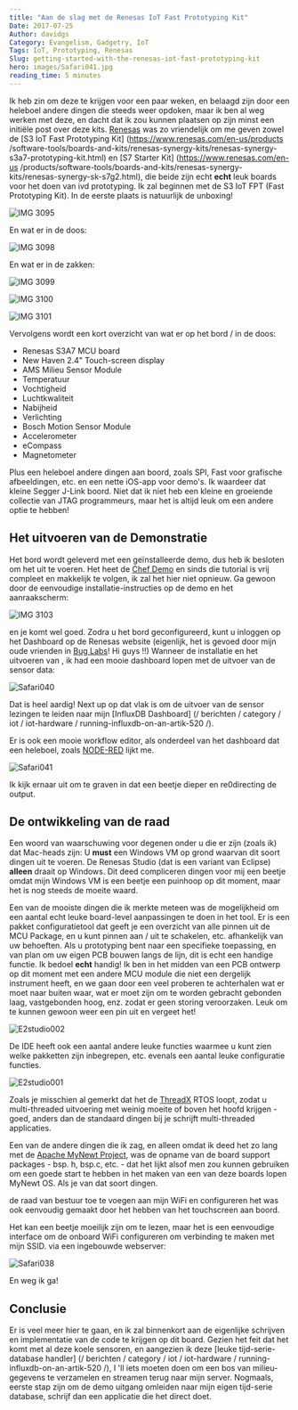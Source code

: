 ```yaml
---
title: "Aan de slag met de Renesas IoT Fast Prototyping Kit"
Date: 2017-07-25
Author: davidgs
Category: Evangelism, Gadgetry, IoT
Tags: IoT, Prototyping, Renesas
Slug: getting-started-with-the-renesas-iot-fast-prototyping-kit
hero: images/Safari041.jpg
reading_time: 5 minutes
---
```


Ik heb zin om deze te krijgen voor een paar weken, en belaagd zijn door een heleboel andere dingen die steeds weer opdoken, maar ik ben al weg werken met deze, en dacht dat ik zou kunnen plaatsen op zijn minst een initiële post over deze kits. [Renesas](https://www.renesas.com/en-us/) was zo vriendelijk om me geven zowel de [S3 IoT Fast Prototyping Kit] (https://www.renesas.com/en-us/products /software-tools/boards-and-kits/renesas-synergy-kits/renesas-synergy-s3a7-prototyping-kit.html) en [S7 Starter Kit] (https://www.renesas.com/en-us /products/software-tools/boards-and-kits/renesas-synergy-kits/renesas-synergy-sk-s7g2.html), die beide zijn echt **echt** leuk boards voor het doen van ivd prototyping. Ik zal beginnen met de S3 IoT FPT (Fast Prototyping Kit). In de eerste plaats is natuurlijk de unboxing!

![IMG 3095](/posts/category/iot/iot-hardware/images/IMG_3095.png)

En wat er in de doos:

![IMG 3098](/posts/category/iot/iot-hardware/images/IMG_3098.png)

En wat er in de zakken:

![IMG 3099](/posts/category/iot/iot-hardware/images/IMG_3099.png)

![IMG 3100](/posts/category/iot/iot-hardware/images/IMG_3100.png)

![IMG 3101](/posts/category/iot/iot-hardware/images/IMG_3101.png)

Vervolgens wordt een kort overzicht van wat er op het bord / in de doos:

- Renesas S3A7 MCU board
- New Haven 2.4" Touch-screen display
- AMS Milieu Sensor Module
- Temperatuur
- Vochtigheid
- Luchtkwaliteit
- Nabijheid
- Verlichting
- Bosch Motion Sensor Module
- Accelerometer
- eCompass
- Magnetometer

Plus een heleboel andere dingen aan boord, zoals SPI, Fast voor grafische afbeeldingen, etc. en een nette iOS-app voor demo's. Ik waardeer dat kleine Segger J-Link boord. Niet dat ik niet heb een kleine en groeiende collectie van JTAG programmeurs, maar het is altijd leuk om een andere optie te hebben!

## Het uitvoeren van de Demonstratie

Het bord wordt geleverd met een geïnstalleerde demo, dus heb ik besloten om het uit te voeren. Het heet de [Chef Demo](http://renesas-blog.mediumone.com/renesas-s3a7-fast-iot-prototyping-kit-with-smart-chef-demo-quick-start-guide/) en sinds die tutorial is vrij compleet en makkelijk te volgen, ik zal het hier niet opnieuw. Ga gewoon door de eenvoudige installatie-instructies op de demo en het aanraakscherm:

![IMG 3103](/posts/category/iot/iot-hardware/images/IMG_3103.png)

en je komt wel goed. Zodra u het bord geconfigureerd, kunt u inloggen op het Dashboard op de Renesas website (eigenlijk, het is gevoed door mijn oude vrienden in [Bug Labs](https://buglabs.net)! Hi guys !!) Wanneer de installatie en het uitvoeren van , ik had een mooie dashboard lopen met de uitvoer van de sensor data:

![Safari040](/posts/category/iot/iot-hardware/images/Safari040.jpg)

Dat is heel aardig! Next up op dat vlak is om de uitvoer van de sensor lezingen te leiden naar mijn [InfluxDB Dashboard] (/ berichten / category / iot / iot-hardware / running-influxdb-on-an-artik-520 /).

Er is ook een mooie workflow editor, als onderdeel van het dashboard dat een heleboel, zoals [NODE-RED](https://nodered.org) lijkt me.

![Safari041](/posts/category/iot/iot-hardware/images/Safari041.jpg)

Ik kijk ernaar uit om te graven in dat een beetje dieper en re0directing de output.

## De ontwikkeling van de raad

Een woord van waarschuwing voor degenen onder u die er zijn (zoals ik) dat Mac-heads zijn: U **must** een Windows VM op grond waarvan dit soort dingen uit te voeren. De Renesas Studio (dat is een variant van Eclipse) **alleen** draait op Windows. Dit deed compliceren dingen voor mij een beetje omdat mijn Windows VM is een beetje een puinhoop op dit moment, maar het is nog steeds de moeite waard.

Een van de mooiste dingen die ik merkte meteen was de mogelijkheid om een aantal echt leuke board-level aanpassingen te doen in het tool. Er is een pakket configuratietool dat geeft je een overzicht van alle pinnen uit de MCU Package, en u kunt pinnen aan / uit te schakelen, etc. afhankelijk van uw behoeften. Als u prototyping bent naar een specifieke toepassing, en van plan om uw eigen PCB bouwen langs de lijn, dit is echt een handige functie. Ik bedoel **echt** handig! Ik ben in het midden van een PCB ontwerp op dit moment met een andere MCU module die niet een dergelijk instrument heeft, en we gaan door een veel proberen te achterhalen wat er moet naar buiten waar, wat er moet zijn om te worden gebracht gebonden laag, vastgebonden hoog, enz. zodat er geen storing veroorzaken. Leuk om te kunnen gewoon weer een pin uit en vergeet het!

![E2studio002](/posts/category/iot/iot-hardware/images/e2studio002.jpg)

De IDE heeft ook een aantal andere leuke functies waarmee u kunt zien welke pakketten zijn inbegrepen, etc. evenals een aantal leuke configuratie functies.

![E2studio001](/posts/category/iot/iot-hardware/images/e2studio001.jpg)

Zoals je misschien al gemerkt dat het de [ThreadX](http://rtos.com/products/threadx/) RTOS loopt, zodat u multi-threaded uitvoering met weinig moeite of boven het hoofd krijgen - goed, anders dan de standaard dingen bij je schrijft multi-threaded applicaties.

Een van de andere dingen die ik zag, en alleen omdat ik deed het zo lang met de [Apache MyNewt Project](https://mynewt.apache.org/), was de opname van de board support packages - bsp. h, bsp.c, etc. - dat het lijkt alsof men zou kunnen gebruiken om een goede start te hebben in het maken van een van deze boards lopen MyNewt OS. Als je van dat soort dingen.

de raad van bestuur toe te voegen aan mijn WiFi en configureren het was ook eenvoudig gemaakt door het hebben van het touchscreen aan boord.

Het kan een beetje moeilijk zijn om te lezen, maar het is een eenvoudige interface om de onboard WiFi configureren om verbinding te maken met mijn SSID. via een ingebouwde webserver:

![Safari038](/posts/category/iot/iot-hardware/images/Safari038.jpg)

En weg ik ga!

## Conclusie

Er is veel meer hier te gaan, en ik zal binnenkort aan de eigenlijke schrijven en implementatie van de code te krijgen op dit board. Gezien het feit dat het komt met al deze koele sensoren, en aangezien ik deze [leuke tijd-serie-database handler] (/ berichten / category / iot / iot-hardware / running-influxdb-on-an-artik-520 /), I 'll iets moeten doen om een bos van milieu-gegevens te verzamelen en streamen terug naar mijn server. Nogmaals, eerste stap zijn om de demo uitgang omleiden naar mijn eigen tijd-serie database, schrijf dan een applicatie die het direct doet.
